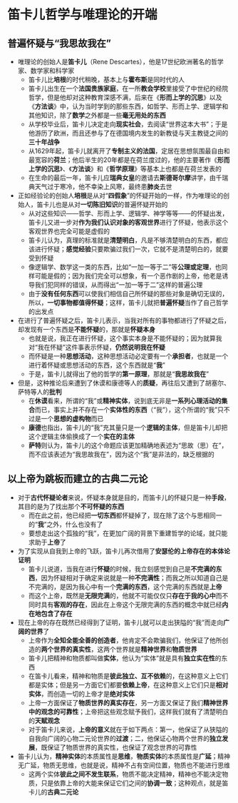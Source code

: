 # 笛卡儿哲学与唯理论的开端
## 普遍怀疑与“我思故我在”
* 唯理论的创始人是**笛卡儿**（Rene Descartes），他是17世纪欧洲著名的哲学家、数学家和科学家
  * 笛卡儿比**培根**的时代稍晚，基本上与**霍布斯**是同时代的人
  * 笛卡儿出生在一个**法国贵族家庭**，在一所**教会学校**里接受了中世纪的经院哲学，但是他却对这种教育深感不满，后来在《**形而上学的沉思**》以及《**方法谈**》中，认为当时学到的那些东西，如哲学、形而上学、逻辑学和其他知识，除了**数学**之外都是一些**毫无用处的东西**
  * 从学校毕业后，笛卡儿决定走向**现实社会**，去阅读“世界这本大书”；于是他游历了欧洲，而且还参与了在德国境内发生的新教徒与天主教徒之间的**三十年战争**
  * 从1629年起，笛卡儿就离开了**专制主义的法国**，定居在思想氛围最自由和最宽容的**荷兰**；他后半生的20年都是在荷兰度过的，他的主要著作《**形而上学的沉思**》、《**方法谈**》和《**哲学原理**》等基本上也都是在荷兰发表的
  * 在生命的最后一年，笛卡儿应**瑞典女皇**的邀请去**斯德哥尔摩**讲学，由千瑞典天气过于寒冷，他不幸染上风寒，最终患**肺炎**去世
* 正如经验论的创始人**培根**是从对“**四假象**”的怀疑开始的一样，作为唯理论的创始人，笛卡儿也是从对**一切陈旧知识**的普遍怀疑开始的
  * 从对这些知识——哲学、形而上学、逻辑学、神学等等——的怀疑出发，笛卡儿又进一步对**作为我们认识对象的客观世界**进行了怀疑，他表示这个客观世界也完全可能是虚假的
  * 笛卡儿认为，真理的标准就是**清楚明白**，凡是不够清楚明白的东西，都应该进行怀疑；**感觉经验**只要欺骗过我们一次，它就不是清楚明白的，就要受到怀疑
  * 像逻辑学、数学这一类的东西，比如“一加一等于二”等**公理或定理**，也同样可能是假的；因为我们完全可以想象，有一个恶作剧的上帝，他老是诱导我们犯同样的错误，从而得出“一加一等于二”这样的普遍公理
  * 由于**没有任何东西**可以使我们相信自己所怀疑的那些对象是确切无误的，所以，**一切事物都值得怀疑**；这样，笛卡儿就把**普遍怀疑**当作了自己哲学的出发点
* 在进行了普遍怀疑之后，笛卡儿表示，当我对所有的事物都进行了怀疑之后，却发现有一个东西是**不能怀疑**的，那就是**怀疑本身**
  * 也就是说，我正在进行怀疑，这个事实本身是不能怀疑的；因为就算我对“我在怀疑”这件事表示怀疑，**仍然说明我在怀疑**
  * 而怀疑是一种**思想活动**，这种思想活动必定要有一个**承担者**，也就是一个进行着怀疑或思想活动的东西，这个东西就是“**我**”
  * 于是，笛卡儿就得出了他的哲学的**第一原理**，那就是“**我思故我在**”
* 但是，这种推论后来遭到了休谟和康德等人的**质疑**，再往后又遭到了胡塞尔、萨特等人的**批判**
  * 在**休谟**看来，所谓的“我”或**精神实体**，说到底无非是**一系列心理活动的集合**而已，事实上并不存在一个**实体性的东西**（“我”），这个所谓的“我”只不过是一个**思想的虚构物**而已
  * **康德**也指出，笛卡儿的“我”充其量只是一个**逻辑的主体**，但是笛卡儿却把这个逻辑主体偷换成了一个**实在的主体**
  * **萨特**则认为，笛卡儿的这个命题应该更加精确地表述为“思故（思）在”，而不应该表述为“我思故我在”，因为这个“我”是非法的，缺乏根据的
## 以上帝为跳板而建立的古典二元论
* 对于**古代怀疑论者**来说，怀疑本身就是目的，而笛卡儿的怀疑只是一种**手段**，其目的是为了找出那个**不可怀疑的东西**
  * 而在此之前，他已经把**一切东西**都怀疑掉了，现在除了这个与思相同一的“**我**”之外，什么也没有了
  * 要想走出这个孤独的“我”，在更加广阔的背景下重建哲学的论域，就只能求助于**上帝**了
* 为了实现从自我到上帝的飞跃，笛卡儿再次借用了**安瑟伦的上帝存在的本体论证明**
  * 笛卡儿说道，当我在进行**怀疑**的时候，我立刻感觉到自己是**不完满的东西**，因为怀疑相对于确定来说就是一种**不完满性**；而我之所以知道自己是不完满的，是因为我心中有一个**完满的东西**，这个完满的东西就是**上帝**
  * 而这个上帝，既然是**无限完满**的，他就不可能仅仅只**存在于我的心中**而不同时具有**客观的存在**，因此在上帝这个无限完满的东西的概念中就已经**内在地包含了存在**
* 现在上帝的存在既然已经得到了证明，笛卡儿就可以走出狭隘的“我”而走向**广阔的世界**了
  * 上帝作为**全知全能全善的创造者**，他肯定不会欺骗我们，他保证了他所创造的**两个世界的真实性**，这两个世界就是**精神世界**和**物质世界**
  * 笛卡儿把精神和物质都叫做**实体**，他认为“实体”就是具有**独立实在性**的东西
  * 在笛卡儿看来，精神和物质是**彼此独立、互不依赖**的，在这种意义上它们都是实体；但是另一方面它们都要**依赖上帝**，在这种意义上它们只是**相对实体**，而创造一切的上帝才是**绝对实体**
  * 上帝一方面保证了**物质世界的真实存在**，另一方面又保证了我们**精神世界中的观念的可靠性**；上帝把这些观念赋予我们，这样我们就有了清楚明白的**天赋观念**
  * 对于笛卡儿来说，**上帝的意义**就在于如下两点：第一，他保证了从狭隘的自我向广阔的心物二元论世界的**过渡**；二，他保证心物两个世界的**独立发展**，既保证了物质世界的真实性，也保证了观念世界的可靠性
* 笛卡儿认为，**精神实体**的本质属性是**思维**，**物质实体**的本质属性是**广延**；精神无广延，物质无思维，也就是说，精神不占有空间位置，物质也不能进行思维
  * 这两个实体**彼此之间不发生联系**，物质不能决定精神，精神也不能决定物质，只是依靠上帝的大能来保证它们之间的**协调一致**；这种观点，就是笛卡儿的**古典二元论**